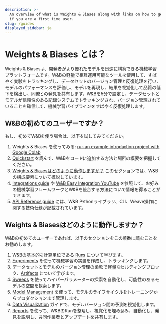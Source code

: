 ```yaml
---
description: >-
  An overview of what is Weights & Biases along with links on how to get started
  if you are a first time user.
slug: /guides
displayed_sidebar: ja
---
```


# Weights & Biases とは？

Weights & Biasesは、開発者がより優れたモデルを迅速に構築できる機械学習プラットフォームです。W&Bの軽量で相互運用可能なツールを使用して、すばやく実験をトラッキングし、データセットのバージョン管理と反復処理を行い、モデルのパフォーマンスを評価し、モデルを再現し、結果を視覚化して品質の低下を検出し、同僚との発見を共有します。W&Bを5分で設定し、データセットとモデルが信頼性のある記録システムでトラッキングされ、バージョン管理されていることを確信して、機械学習パイプラインをすばやく反復処理します。

<!-- ![](@site/static/images/general/diagram_2021.png) -->

## W&Bの初めてのユーザーですか？

もし、初めてW&Bを使う場合は、以下を試してみてください。

1. Weights & Biases を使ってみる: [run an example introduction project with Google Colab](http://wandb.me/intro).
1. [Quickstart](../quickstart.md) を読んで、W&Bをコードに追加する方法と場所の概要を把握してください。
1. [Weights & Biasesはどのように動作しますか？](#how-does-weights--biases-work) このセクションでは、W&Bの構成要素について概説しています。
1. [Integrations guide](./integrations/intro.md) や [W&B Easy Integration YouTube](https://www.youtube.com/playlist?list=PLD80i8An1OEGDADxOBaH71ZwieZ9nmPGC) を参照して、お好みの機械学習フレームワークとW&Bを統合する方法について情報を得ることができます。
1. [API Reference guide](../ref/README.md) には、W&B Pythonライブラリ、CLI、Weave操作に関する技術仕様が記載されています。

## Weights & Biasesはどのように動作しますか？

W&Bの初めてのユーザーであれば、以下のセクションをこの順番に読むことをお勧めします。

1. W&Bの基本的な計算単位である [Runs](./runs/intro.md) について学びます。
2. [Experiments](./track/intro.md) を使って機械学習の実験を作成し、トラッキングします。
3. データセットとモデルのバージョン管理の柔軟で軽量なビルディングブロック、[Artifacts](./artifacts/intro.md) について学びます。
4. [Sweeps](./sweeps/intro.md) を使ってハイパーパラメーターの探索を自動化し、可能性のあるモデルの空間を探索します。
5. [Model Management](./model_registry/intro.md) を使って、モデルのライフサイクルをトレーニングからプロダクションまで管理します。
6. [Data Visualization](./tables/intro.md) ガイドで、モデルバージョン間の予測を視覚化します。
7. [Reports](./reports/intro.md) を使って、W&BのRunを整理し、視覚化を埋め込み、自動化し、発見を説明し、共同作業者とアップデートを共有します。